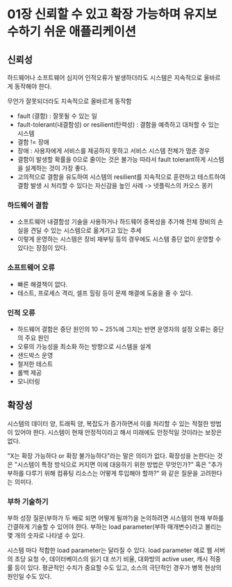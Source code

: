 # 01장 신뢰할 수 있고 확장 가능하며 유지보수하기 쉬운 애플리케이션

## 신뢰성

하드웨어나 소프트웨어 심지어 인적오류가 발생하더라도 시스템은 지속적으로 올바르게 동작해야 한다.

무언가 잘못되더라도 지속적으로 올바르게 동작함

- fault (결함) : 잘못될 수 있는 일
- fault-tolerant(내결함성) or resilient(탄력성) : 결함을 예측하고 대처할 수 있는 시스템
- 결함 != 장애
- 장애 : 사용자에게 서비스를 제공하지 못하고 서비스 시스템 전체가 멈춘 경우
- 결함이 발생할 확률을 0으로 줄이는 것은 불가능 따라서 fault tolerant하게 시스템을 설계하는 것이 가장 좋다.
- 고의적으로 결함을 유도하여 시스템의 resilient를 지속적으로 훈련하고 테스트하여 결함 발생 시 처리할 수 있다는 자신감을 높인 사례 -> 넷플릭스의 카오스 몽키



### 하드웨어 결함

- 소프트웨어 내결함성 기술을 사용하거나 하드웨어 중복성을 추가해 전체 장비의 손실을 견딜 수 있는 시스템으로 옮겨가고 있는 추세
- 이렇게 운영하는 시스템은 장비 재부팅 등의 경우에도 시스템 중단 없이 운영할 수 있다는 장점이 있다.

### 소프트웨어 오류

- 빠른 해결책이 없다.
- 테스트, 프로세스 격리, 셀프 힐링 등이 문제 해결에 도움을 줄 수 있다.

### 인적 오류

- 하드웨어 결함은 중단 원인의 10 ~ 25%에 그치는 반면 운영자의 설정 오류는 중단의 주요 원인
- 오류의 가능성을 최소화 하는 방향으로 시스템을 설계
- 샌드박스 운영
- 철저한 테스트
- 롤백 제공
- 모니터링



## 확장성

시스템의 데이터 양, 트래픽 양, 복잡도가 증가하면서 이를 처리할 수 있는 적절한 방법이 있어야 한다. 시스템이 현재 안정적이라고 해서 미래에도 안정적일 것이라는 보장은 없다. 

"X는 확장 가능하다 or 확장 불가능하다"라는 말은 의미가 없다. 확장성을 논한다는 것은 "시스템이 특정 방식으로 커지면 이에 대응하기 위한 방법은 무엇인가?" 혹은 "추가 부하를 다루기 위해 컴퓨팅 리소스는 어떻게 투입해야 할까?" 와 같은 질문을 고려한다는 의미다.

### 부하 기술하기

부하 성장 질문(부하가 두 배로 되면 어떻게 될까?)을 논의하려면 시스템의 현재 부하를 간결하게 기술할 수 있어야 한다. 부하는 load parameter(부하 매개변수)라고 불리는 몇 개의 숫자로 나타낼 수 있다.

시스템 마다 적합한 load parameter는 달라질 수 있다. load parameter 예로 웹 서버의 초당 요청 수, 데이터베이스의 읽기 대 쓰기 비율, 대화방의 active user, 캐시 적중률 등이 있다. 평균적인 수치가 중요할 수도 있고, 소스의 극단적인 경우가 병목 현상의 원인일 수도 있다.